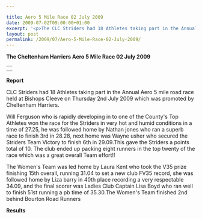 ```yaml
---

title: Aero 5 Mile Race 02 July 2009
date: 2009-07-02T09:00:00+01:00
excerpt: '<p>The CLC Striders had 18 Athletes taking part in the Annual Aero 5 mile road race held at Bishops Cleeve on Thursday 2nd July 2009 which was promoted by Cheltenham Harriers. The club ended up packing eight runners in the top twenty of the race which was a great overall Team effort!! Brendan Ward, Club Chairman Aero 5 mile 02 July 2009 Photos Report Results</p>'
layout: post
permalink: /2009/07/Aero-5-Mile-Race-02-July-2009/
---
```

**The Cheltenham Harriers Aero 5 Mile Race 02 July 2009**</p> 

<table>
  <tr>
    <td>
    </td>
  </tr>
  
  <tr>
    <td>
    </td>
  </tr>
</table>

**<a name="Results"><a name="Report"></a>Report</a>**

CLC Striders had 18 Athletes taking part in the Annual Aero 5 mile road race held at Bishops Cleeve on Thursday 2nd July 2009 which was promoted by Cheltenham Harriers.

Will Ferguson who is rapidly developing in to one of the County's Top Athletes won the race for the Striders in very hot and humid conditions in a time of 27.25, he was followed home by Nathan jones who ran a superb race to finish 3rd in 28.28, next home was Wayne usher who secured the Striders Team Victory to finish 6th in 29.09.This gave the Striders a points total of 10. The club ended up packing eight runners in the top twenty of the race which was a great overall Team effort!!

The Women's Team was led home by Laura Kent who took the V35 prize finishing 15th overall, running 31.04 to set a new club FV35 record, she was followed home by Liza barry in 40th place recording a very respectable 34.09, and the final scorer was Ladies Club Captain Lisa Boyd who ran well to finish 51st running a pb time of 35.30.The Women's Team finished 2nd behind Bourton Road Runners

**<a name="Theresults"></a>Results**</p> 



<map name="100109w.jpg">
  <area shape="RECT" coords="677,27,696,48" alt="Race Winner" />
  
  <area shape="RECT" coords="379,28,393,45" alt="Sarah Greef" />
  
  <area shape="RECT" coords="354,28,368,46" alt="Rachel Vines" />
  
  <area shape="RECT" coords="303,28,318,46" alt="Anna Maughan" />
  
  <area shape="RECT" coords="206,28,220,46" alt="Dawn Addinall" />
  
  <area shape="RECT" coords="86,28,103,46" alt="Alex Evans" />
</map>

<map name="100109m.jpg">
  <area shape="RECT" coords="63,31,76,45" alt="Clive Scott" />
  
  <area shape="RECT" coords="112,32,121,44" alt="Paul Davies" />
  
  <area shape="RECT" coords="118,32,129,43" alt="Paul Stonuary" />
  
  <area shape="RECT" coords="223,29,236,47" alt="James Gibbs" />
  
  <area shape="RECT" coords="255,29,264,42" alt="David Smeath" />
  
  <area shape="RECT" coords="263,28,272,43" alt="Chris Hale" />
  
  <area shape="RECT" coords="275,31,288,45" alt="Rob Shute" />
  
  <area shape="RECT" coords="308,31,321,45" alt="Billy Bradshaw" />
  
  <area shape="RECT" coords="582,29,594,46" alt="Will Ferguson" />
  
  <area shape="RECT" coords="680,30,694,45" alt="Race Winner" />
</map>